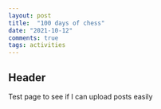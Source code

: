 ```yaml
---
layout: post
title:  "100 days of chess"
date: "2021-10-12"
comments: true
tags: activities
---
```


## Header
Test page to see if I can upload posts easily
